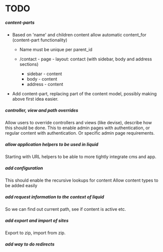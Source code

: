 # TODO

##### content-parts

- Based on 'name' and children content allow automatic content_for (content-part functionality)
    - Name must be unique per parent_id
    
    - /contact - page - layout: contact (with sidebar, body and address sections)
        - sidebar - content
        - body - content
        - address - content 
        
- Add content-part, replacing part of the content model, possibly making above first idea easier.

##### controller, view and path overrides

Allow users to override controllers and views (like devise), describe how this should be done.
This to enable admin pages with authentication, or regular content with authentication.
Or specific admin page requirements.

##### allow application helpers to be used in liquid

Starting with URL helpers to be able to more tightly integrate cms and app.

##### add configuration

This should enable the recursive lookups for content
Allow content types to be added easily

##### add request information to the context of liquid

So we can find out current path, see if content is active etc.

##### add export and import of sites

Export to zip, import from zip.

##### add way to do redirects
